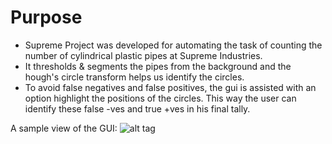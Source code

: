# Purpose
* Supreme Project was developed for automating the task of counting the number of cylindrical plastic pipes at Supreme Industries.
* It thresholds & segments the pipes from the background and the hough's circle transform helps us identify the circles.
* To avoid false negatives and false positives, the gui is assisted with an option highlight the positions of the circles. This way the user can identify these false -ves and true +ves in his final tally.

A sample view of the GUI:
![alt tag](https://user-images.githubusercontent.com/9504327/31613629-906828ec-b238-11e7-8977-f8cfabd1ed13.png)
